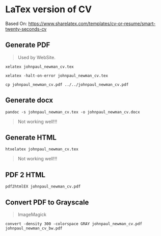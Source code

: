 
# LaTex version of CV

Based On: <https://www.sharelatex.com/templates/cv-or-resume/smart-twenty-seconds-cv>

## Generate PDF

> Used by WebSite.

~~~
xelatex johnpaul_newman_cv.tex

xelatex -halt-on-error johnpaul_newman_cv.tex
~~~

~~~
cp johnpaul_newman_cv.pdf ../../johnpaul_newman_cv.pdf
~~~

## Generate docx

~~~
pandoc -s johnpaul_newman_cv.tex -o johnpaul_newman_cv.docx
~~~

> Not working well!!!

## Generate HTML

~~~
htxelatex johnpaul_newman_cv.tex
~~~

> Not working well!!!

## PDF 2 HTML

~~~
pdf2htmlEX johnpaul_newman_cv.pdf
~~~

## Convert PDF to Grayscale

> ImageMagick

~~~
convert -density 300 -colorspace GRAY johnpaul_newman_cv.pdf johnpaul_newman_cv_bw.pdf
~~~

